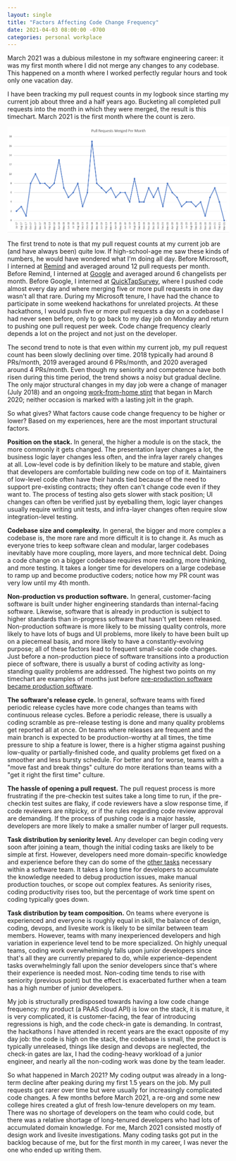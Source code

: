 ```yaml
---
layout: single
title: "Factors Affecting Code Change Frequency"
date: 2021-04-03 08:00:00 -0700
categories: personal workplace
---
```


March 2021 was a dubious milestone in my software engineering career: it was my first month where I did not merge any changes to any codebase.
This happened on a month where I worked perfectly regular hours and took only one vacation day.

I have been tracking my pull request counts in my logbook since starting my current job about three and a half years ago.
Bucketing all completed pull requests into the month in which they were merged, the result is this timechart.
March 2021 is the first month where the count is zero.

![Pull Requests per Month](/assets/images/PullRequestHistory.png)

The first trend to note is that my pull request counts at my current job are (and have always been) quite low.
If high-school-age me saw these kinds of numbers, he would have wondered what I'm doing all day.
Before Microsoft, I interned at [Remind](https://www.remind.com/) and averaged around 12 pull requests per month.
Before Remind, I interned at [Google](https://www.google.com/) and averaged around 6 changelists per month.
Before Google, I interned at [QuickTapSurvey](https://www.quicktapsurvey.com/), where I pushed code almost every day and where merging five or more pull requests in one day wasn't all that rare.
During my Microsoft tenure, I have had the chance to participate in some weekend hackathons for unrelated projects.
At these hackathons, I would push five or more pull requests a day on a codebase I had never seen before, only to go back to my day job on Monday and return to pushing one pull request per week.
Code change frequency clearly depends a lot on the project and not just on the developer.

The second trend to note is that even within my current job, my pull request count has been slowly declining over time.
2018 typically had around 8 PRs/month, 2019 averaged around 6 PRs/month, and 2020 averaged around 4 PRs/month.
Even though my seniority and competence have both risen during this time period, the trend shows a noisy but gradual decline.
The only major structural changes in my day job were a change of manager (July 2018) and an ongoing [work-from-home stint](/blog/extended-wfh) that began in March 2020; neither occasion is marked with a lasting jolt in the graph.

So what gives?
What factors cause code change frequency to be higher or lower?
Based on my experiences, here are the most important structural factors.

**Position on the stack.**
In general, the higher a module is on the stack, the more commonly it gets changed.
The presentation layer changes a lot, the business logic layer changes less often, and the infra layer rarely changes at all.
Low-level code is by definition likely to be mature and stable, given that developers are comfortable building new code on top of it.
Maintainers of low-level code often have their hands tied because of the need to support pre-existing contracts; they often can't change code even if they want to.
The process of testing also gets slower with stack position; UI changes can often be verified just by eyeballing them, logic layer changes usually require writing unit tests, and infra-layer changes often require slow integration-level testing.

**Codebase size and complexity.**
In general, the bigger and more complex a codebase is, the more rare and more difficult it is to change it.
As much as everyone tries to keep software clean and modular, larger codebases inevitably have more coupling, more layers, and more technical debt.
Doing a code change on a bigger codebase requires more reading, more thinking, and more testing.
It takes a longer time for developers on a large codebase to ramp up and become productive coders; notice how my PR count was very low until my 4th month.

**Non-production vs production software.**
In general, customer-facing software is built under higher engineering standards than internal-facing software.
Likewise, software that is already in production is subject to higher standards than in-progress software that hasn't yet been released.
Non-production software is more likely to be missing quality controls, more likely to have lots of bugs and UI problems, more likely to have been built up on a piecemeal basis, and more likely to have a constantly-evolving purpose; all of these factors lead to frequent small-scale code changes.
Just before a non-production piece of software transitions into a production piece of software, there is usually a burst of coding activity as long-standing quality problems are addressed.
The highest two points on my timechart are examples of months just before [pre-production software became production software](/blog/rewrite-microservice).

**The software's release cycle.**
In general, software teams with fixed periodic release cycles have more code changes than teams with continuous release cycles.
Before a periodic release, there is usually a coding scramble as pre-release testing is done and many quality problems get reported all at once.
On teams where releases are frequent and the main branch is expected to be production-worthy at all times, the time pressure to ship a feature is lower, there is a higher stigma against pushing low-quality or partially-finished code, and quality problems get fixed on a smoother and less bursty schedule.
For better and for worse, teams with a "move fast and break things" culture do more iterations than teams with a "get it right the first time" culture.

**The hassle of opening a pull request.**
The pull request process is more frustrating if the pre-checkin test suites take a long time to run, if the pre-checkin test suites are flaky, if code reviewers have a slow response time, if code reviewers are nitpicky, or if the rules regarding code review approval are demanding.
If the process of pushing code is a major hassle, developers are more likely to make a smaller number of larger pull requests.

**Task distribution by seniority level.**
Any developer can begin coding very soon after joining a team, though the initial coding tasks are likely to be simple at first.
However, developers need more domain-specific knowledge and experience before they can do some of the [other tasks](/blog/intermediate-developers) necessary within a software team.
It takes a long time for developers to accumulate the knowledge needed to debug production issues, make manual production touches, or scope out complex features.
As seniority rises, coding productivity rises too, but the percentage of work time spent on coding typically goes down.

**Task distribution by team composition.**
On teams where everyone is experienced and everyone is roughly equal in skill, the balance of design, coding, devops, and livesite work is likely to be similar between team members.
However, teams with many inexperienced developers and high variation in experience level tend to be more specialized.
On highly unequal teams, coding work overwhelmingly falls upon junior developers since that's all they are currently prepared to do, while experience-dependent tasks overwhelmingly fall upon the senior developers since that's where their experience is needed most.
Non-coding time tends to rise with seniority (previous point) but the effect is exacerbated further when a team has a high number of junior developers.

My job is structurally predisposed towards having a low code change frequency: my product (a PAAS cloud API) is low on the stack, it is mature, it is very complicated, it is customer-facing, the fear of introducing regressions is high, and the code check-in gate is demanding.
In contrast, the hackathons I have attended in recent years are the exact opposite of my day job: the code is high on the stack, the codebase is small, the product is typically unreleased, things like design and devops are neglected, the check-in gates are lax, I had the coding-heavy workload of a junior engineer, and nearly all the non-coding work was done by the team leader.

So what happened in March 2021?
My coding output was already in a long-term decline after peaking during my first 1.5 years on the job.
My pull requests got rarer over time but were usually for increasingly complicated code changes.
A few months before March 2021, a re-org and some new college hires created a glut of fresh low-tenure developers on my team.
There was no shortage of developers on the team who could code, but there was a relative shortage of long-tenured developers who had lots of accumulated domain knowledge.
For me, March 2021 consisted mostly of design work and livesite investigations.
Many coding tasks got put in the backlog because of me, but for the first month in my career, I was never the one who ended up writing them.
